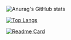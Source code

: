 
![Anurag's GitHub stats](https://github-readme-stats.vercel.app/api?username=chaguan125&show_icons=true&count_private=true&theme=radical)

[![Top Langs](https://github-readme-stats.vercel.app/api/top-langs/?username=chaguan125&theme=radical)](https://github.com/anuraghazra/github-readme-stats)

[![Readme Card](https://github-readme-stats.vercel.app/api/pin/?username=chaguan125&repo=github-readme-stats)](https://github.com/anuraghazra/github-readme-stats)


